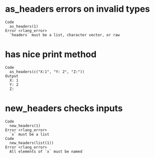 # as_headers errors on invalid types

    Code
      as_headers(1)
    Error <rlang_error>
      `headers` must be a list, character vector, or raw

# has nice print method

    Code
      as_headers(c("X:1", "Y: 2", "Z:"))
    Output
      X: 1
      Y: 2
      Z: 

# new_headers checks inputs

    Code
      new_headers(1)
    Error <rlang_error>
      `x` must be a list
    Code
      new_headers(list(1))
    Error <rlang_error>
      All elements of `x` must be named

